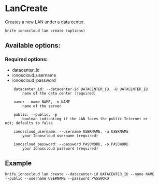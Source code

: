 # LanCreate

Creates a new LAN under a data center.

```text
knife ionoscloud lan create (options)
```

## Available options:

### Required options:

* datacenter\_id
* ionoscloud\_username
* ionoscloud\_password

```text
    datacenter_id: --datacenter-id DATACENTER_ID, -D DATACENTER_ID
        name of the data center (required)

    name: --name NAME, -n NAME
        name of the server

    public: --public, -p
        boolean indicating if the LAN faces the public Internet or not; defaults to false

    ionoscloud_username: --username USERNAME, -u USERNAME
        your Ionoscloud username (required)

    ionoscloud_password: --password PASSWORD, -p PASSWORD
        your Ionoscloud password (required)

```
## Example

```text
knife ionoscloud lan create --datacenter-id DATACENTER_ID --name NAME --public --username USERNAME --password PASSWORD
```
